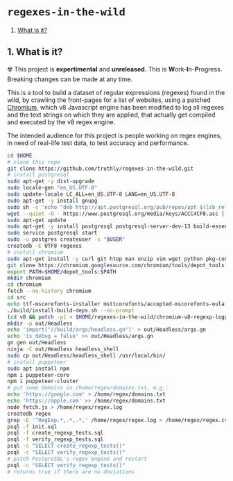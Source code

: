 <h1 id="top"><code>regexes-in-the-wild</code></h1>

1. [What is it?](#what-is-it)

<h2 id="about">1. What is it?</h2>

☢️ This project is **expertimental** and **unreleased**. This is **W**ork-**I**n-**P**rogress. Breaking changes can be made at any time.

This is a tool to build a dataset of regular expressions (regexes) found in the wild,
by crawling the front-pages for a list of websites, using a patched [Chromium],
which v8 Javascript engine has been modified to log all regexes and the text
strings on which they are applied, that actually get compiled and executed by the v8 regex engine.

The intended audience for this project is people working on regex engines,
in need of real-life test data, to test accuracy and performance.

[Chromium]: https://www.chromium.org/

```sh
cd $HOME
# clone this repo
git clone https://github.com/truthly/regexes-in-the-wild.git
# install postgresql
sudo apt-get -y dist-upgrade
sudo locale-gen "en_US.UTF-8"
sudo update-locale LC_ALL=en_US.UTF-8 LANG=en_US.UTF-8
sudo apt-get -y install gnupg
sudo sh -c 'echo "deb http://apt.postgresql.org/pub/repos/apt $(lsb_release -cs)-pgdg main" > /etc/apt/sources.list.d/pgdg.list'
wget --quiet -O - https://www.postgresql.org/media/keys/ACCC4CF8.asc | sudo apt-key add -
sudo apt-get update
sudo apt-get -y install postgresql postgresql-server-dev-13 build-essential
sudo service postgresql start
sudo -u postgres createuser -s "$USER"
createdb -E UTF8 regexes
# install chromium
sudo apt-get install -y curl git htop man unzip vim wget python pkg-config
git clone https://chromium.googlesource.com/chromium/tools/depot_tools.git
export PATH=$HOME/depot_tools:$PATH
mkdir chromium
cd chromium
fetch --no-history chromium
cd src
echo ttf-mscorefonts-installer msttcorefonts/accepted-mscorefonts-eula select true | sudo debconf-set-selections
./build/install-build-deps.sh --no-prompt
(cd v8 && patch -p1 < $HOME/regexes-in-the-wild/chromium-v8-regexp-logger.patch)
mkdir -p out/Headless
echo 'import("//build/args/headless.gn")' > out/Headless/args.gn
echo 'is_debug = false' >> out/Headless/args.gn
gn gen out/Headless
ninja -C out/Headless headless_shell
sudo cp out/Headless/headless_shell /usr/local/bin/
# install puppeteer
sudo apt install npm
npm i puppeteer-core
npm i puppeteer-cluster
# put some domains in /home/regex/domains.txt, e.g.:
echo 'https://google.com' > /home/regex/domains.txt
echo 'https://apple.com' >> /home/regex/domains.txt
node fetch.js > /home/regex/regex.log
createdb regex
grep -E '^RegExp.*,.*,.*,' /home/regex/regex.log > /home/regex/regex.csv
psql -f init.sql
psql -f create_regexp_tests.sql
psql -f verify_regexp_tests.sql
psql -c "SELECT create_regexp_tests()"
psql -c "SELECT verify_regexp_tests()"
# patch PostgreSQL's regex engine and restart
psql -c "SELECT verify_regexp_tests()"
# returns true if there are no deviations
